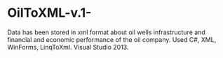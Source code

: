 # OilToXML-v.1-
 Data has been stored in xml format about oil wells
infrastructure and financial and economic performance of the oil company.
Used C#, XML, WinForms, LinqToXml. Visual Studio 2013.

